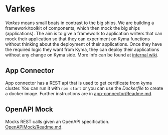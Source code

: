 # Varkes
*Varkes* means small boats in contrast to the big ships. We are building a framework/toolkit of components, which then mock the big ships (applications). The aim is to give a framework to application writers that can mock their application so that they can experiment on Kyma functions without thinking about the deployment of their applications. Once they have the required logic they want from Kyma, they can deploy their applications without any change on Kyma side. More info can be found at [internal wiki](https://wiki.hybris.com/display/ysf/API+Mock+Concept).
## App Connector
App connector has a REST api that is used to get certificate from kyma cluster. You can run it with `npm start` or you can use the *Dockerfile* to create a docker image. Further instructions are in [app-connector/Readme.md](app-connector/Readme.md).

## OpenAPI Mock
Mocks REST calls given an OpenAPI specification. [OpenAPIMock/Readme.md](OpenAPIMock/Readme.md).
